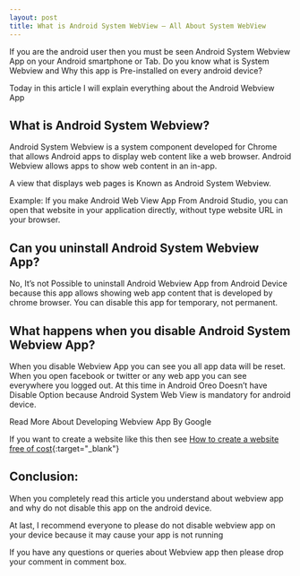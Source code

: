 ```yaml
---
layout: post
title: What is Android System WebView – All About System WebView
---
```


If you are the android user then you must be seen Android System Webview App on your Android smartphone or Tab. Do you know what is System Webview and Why this app is Pre-installed on every android device?

Today in this article I will explain everything about the Android Webview App

## What is Android System Webview?

Android System Webview is a system component developed for Chrome that allows Android apps to display web content like a web browser. Android Webview allows apps to show web content in an in-app.

A view that displays web pages is Known as Android System Webview.

Example: If you make Android Web View App From Android Studio, you can open that website in your application directly, without type website URL in your browser.

<amp-img width="1280" height="720" layout="responsive" src="https://www.andrimo.com/assets/images/what-is-android-system-webview.jpg"></amp-img>

## Can you uninstall Android System Webview App?

No, It’s not Possible to uninstall Android Webview App from Android Device because this app allows showing web app content that is developed by chrome browser. You can disable this app for temporary, not permanent.

## What happens when you disable Android System Webview App?

When you disable Webview App you can see you all app data will be reset. When you open facebook or twitter or any web app you can see everywhere you logged out. At this time in Android Oreo Doesn’t have Disable Option because Android System Web View is mandatory for android device.

Read More About Developing Webview App By Google

If you want to create a website like this then see [How to create a website free of cost](https://redirect.andrimo.com/htcawfoc){:target="_blank"}

## Conclusion:

When you completely read this article you understand about webview app and why do not disable this app on the android device.

At last, I recommend everyone to please do not disable webview app on your device because it may cause your app is not running

If you have any questions or queries about Webview app then please drop your comment in comment box.
